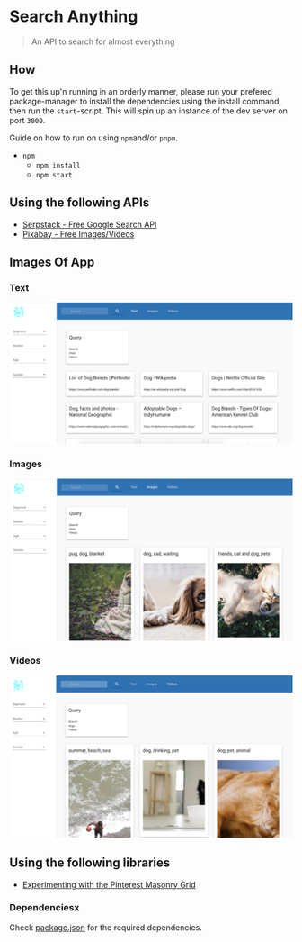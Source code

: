 # Search Anything

> An API to search for almost everything

## How

To get this up'n running in an orderly manner, please run your prefered package-manager to install the dependencies using the install command, then run the `start`-script. This will spin up an instance of the dev server on port `3000`.

Guide on how to run on using `npm`and/or `pnpm`.

- `npm`
  - `npm install`
  - `npm start`

## Using the following APIs

- [Serpstack - Free Google Search API](https://serpstack.com/)
- [Pixabay - Free Images/Videos](https://pixabay.com/)

## Images Of App

### Text

![Text](src/assets/images_of_app/text.png)

### Images

![Images](src/assets/images_of_app/images.png)

### Videos

![Videos](src/assets/images_of_app/videos.png)

## Using the following libraries

- [Experimenting with the Pinterest Masonry Grid](https://www.npmjs.com/package/react-masonry-css)

### Dependenciesx

Check [package.json](package.json) for the required dependencies.
